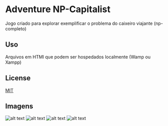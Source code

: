 # Adventure NP-Capitalist

Jogo criado para explorar exemplificar o problema do caixeiro viajante (np-completo)

## Uso

Arquivos em HTMl que podem ser hospedados localmente (Wamp ou Xampp)

## License
[MIT](https://choosealicense.com/licenses/mit/)

## Imagens

![alt text](http://url/to/img.png)
![alt text](http://url/to/img.png)
![alt text](http://url/to/img.png)
![alt text](http://url/to/img.png)
